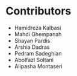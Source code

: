 Contributors
==============

* Hamidreza Kalbasi
* Mahdi Ghempanah
* Shayan Pardis
* Arshia Dadras
* Pedram Sadeghian
* Abolfazl Soltani
* Alipasha Montaseri